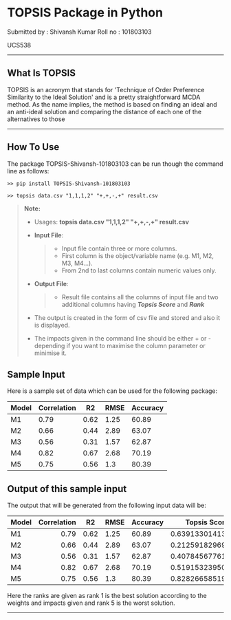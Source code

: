 # TOPSIS Package in Python

Submitted by : Shivansh Kumar
Roll no : 101803103

UCS538

* * *
## What Is TOPSIS

TOPSIS is an acronym that stands for 'Technique of Order Preference Similarity to the Ideal Solution' and is a pretty straightforward MCDA method. As the name implies, the method is based on finding an ideal and an anti-ideal solution and comparing the distance of each one of the alternatives to those

* * *

## How To Use

The package TOPSIS-Shivansh-101803103 can be run though the command line as follows:
```
>> pip install TOPSIS-Shivansh-101803103
```
```
>> topsis data.csv "1,1,1,2" "+,+,-,+" result.csv
```
> **Note:**
> 
> *   Usages: 
>     **topsis data.csv "1,1,1,2" "+,+,-,+" result.csv**
> *   **Input File**:
>     
>     > *   Input file contain three or more columns.
>     > *   First column is the object/variable name (e.g. M1, M2, M3, M4...).
>     > *   From 2nd to last columns contain numeric values only.
> *   **Output File**:
>     
>     > *   Result file contains all the columns of input file and two additional columns having ***Topsis Score*** and ***Rank***
> *   The output is created in the form of csv file and stored and also it is displayed.
> *  The impacts given in the command line should be either + or - depending if you want to maximise the column parameter or minimise it.

## Sample Input

Here is a sample set of data which can be used for the following package:

<table><thead><tr><th>Model</th><th>Correlation</th><th>R2</th><th>RMSE</th><th>Accuracy</th></tr></thead><tbody><tr><td>M1</td><td>0.79</td><td>0.62</td><td>1.25</td><td>60.89</td></tr><tr><td>M2</td><td>0.66</td><td>0.44</td><td>2.89</td><td>63.07</td></tr><tr><td>M3</td><td>0.56</td><td>0.31</td><td>1.57</td><td>62.87</td></tr><tr><td>M4</td><td>0.82</td><td>0.67</td><td>2.68</td><td>70.19</td></tr><tr><td>M5</td><td>0.75</td><td>0.56</td><td>1.3</td><td>80.39</td></tr></tbody></table>

## Output of this sample input

The output that will be generated from the following input data will be:

<table><thead><tr><th>Model</th><th align="right">Correlation</th><th align="center">R2</th><th>RMSE</th><th>Accuracy</th><th>Topsis Score</th><th>Rank</th></tr></thead><tbody><tr><td>M1</td><td align="right">0.79</td><td align="center">0.62</td><td>1.25</td><td>60.89</td><td>0.639133014134258</td><td>2.0</td></tr><tr><td>M2</td><td align="right">0.66</td><td align="center">0.44</td><td>2.89</td><td>63.07</td><td>0.212591829692779</td><td>5.0</td></tr><tr><td>M3</td><td align="right">0.56</td><td align="center">0.31</td><td>1.57</td><td>62.87</td><td>0.407845677613051</td><td>4.0</td></tr><tr><td>M4</td><td align="right">0.82</td><td align="center">0.67</td><td>2.68</td><td>70.19</td><td>0.519153239500747</td><td>3.0</td></tr><tr><td>M5</td><td align="right">0.75</td><td align="center">0.56</td><td>1.3</td><td>80.39</td><td>0.828266585193581</td><td>1.0</td></tr></tbody></table>

Here the ranks are given as rank 1 is the best solution according to the weights and impacts given and rank 5 is the worst solution.

* * *

